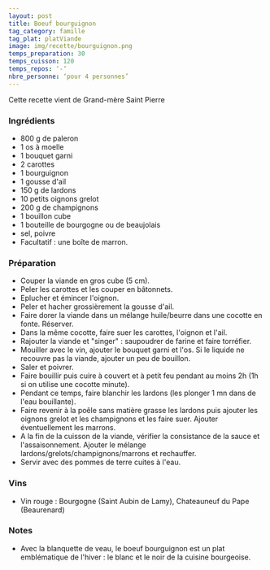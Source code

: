 ```yaml
---
layout: post
title: Boeuf bourguignon
tag_category: famille
tag_plat: platViande
image: img/recette/bourguignon.png
temps_preparation: 30
temps_cuisson: 120
temps_repos: ‘-‘
nbre_personne: ‘pour 4 personnes’
---
```

Cette recette vient de Grand-mère Saint Pierre

### Ingrédients
* 800 g de paleron
* 1 os à moelle
* 1 bouquet garni
* 2 carottes
* 1 bourguignon
* 1 gousse d'ail
* 150 g de lardons
* 10 petits oignons grelot
* 200 g de champignons
* 1 bouillon cube
* 1 bouteille de bourgogne ou de beaujolais
* sel, poivre
* Facultatif : une boîte de marron.

### Préparation
* Couper la viande en gros cube (5 cm).
* Peler les carottes et les couper en bâtonnets.
* Eplucher et émincer l'oignon.
* Peler et hacher grossièrement la gousse d'ail.
* Faire dorer la viande dans un mélange huile/beurre dans une cocotte en fonte. Réserver.
* Dans la même cocotte, faire suer les carottes, l'oignon et l'ail.
* Rajouter la viande et "singer" : saupoudrer de farine et faire torréfier.
* Mouiller avec le vin, ajouter le bouquet garni et l'os. Si le liquide ne recouvre pas la viande, ajouter un peu de bouillon.
* Saler et poivrer.
* Faire bouillir puis cuire à couvert et à petit feu pendant au moins 2h (1h si on utilise une cocotte minute).
* Pendant ce temps, faire blanchir les lardons (les plonger 1 mn dans de l'eau bouillante).
* Faire revenir à la poêle sans matière grasse les lardons puis ajouter les oignons grelot et les champignons et les faire suer. Ajouter éventuellement les marrons.
* A la fin de la cuisson de la viande, vérifier la consistance de la sauce et l'assaisonnement. Ajouter le mélange lardons/grelots/champignons/marrons et rechauffer.
* Servir avec des pommes de terre cuites à l'eau.    

### Vins
* Vin rouge : Bourgogne (Saint Aubin de Lamy), Chateauneuf du Pape (Beaurenard)

### Notes
* Avec la blanquette de veau, le boeuf bourguignon est un plat emblématique de l'hiver : le blanc et le noir de la cuisine bourgeoise.
